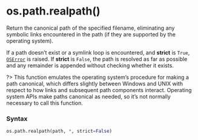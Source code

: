 # os.path.realpath()

Return the canonical path of the specified filename, eliminating any symbolic links encountered in the path (if they are supported by the operating system).

If a path doesn’t exist or a symlink loop is encountered, and **strict** is `True`, [`OSError`](/exceptions/OSError.md) is raised. If **strict** is `False`, the path is resolved as far as possible and any remainder is appended without checking whether it exists.

?> This function emulates the operating system’s procedure for making a path canonical, which differs slightly between Windows and UNIX with respect to how links and subsequent path components interact. Operating system APIs make paths canonical as needed, so it’s not normally necessary to call this function.

### Syntax

```python
os.path.realpath(path, *, strict=False)
```